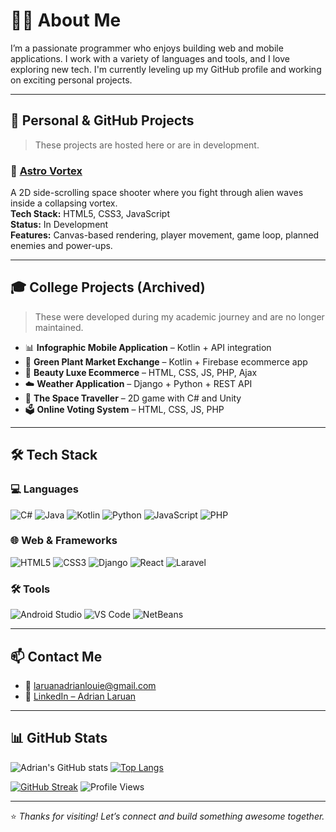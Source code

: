 

# 👨‍💻 About Me

I’m a passionate programmer who enjoys building web and mobile applications. I work with a variety of languages and tools, and I love exploring new tech. I'm currently leveling up my GitHub profile and working on exciting personal projects.

---

## 🧪 Personal & GitHub Projects

> These projects are hosted here or are in development.

### 🚀 [Astro Vortex](https://laruanadrian.github.io/astro-vortex/)
A 2D side-scrolling space shooter where you fight through alien waves inside a collapsing vortex.  
**Tech Stack:** HTML5, CSS3, JavaScript  
**Status:** In Development  
**Features:** Canvas-based rendering, player movement, game loop, planned enemies and power-ups.





---

## 🎓 College Projects (Archived)

> These were developed during my academic journey and are no longer maintained.

- 📊 **Infographic Mobile Application** – Kotlin + API integration  
- 🛒 **Green Plant Market Exchange** – Kotlin + Firebase ecommerce app  
- 💅 **Beauty Luxe Ecommerce** – HTML, CSS, JS, PHP, Ajax  
- ☁️ **Weather Application** – Django + Python + REST API  
- 🌌 **The Space Traveller** – 2D game with C# and Unity  
- 🗳 **Online Voting System** – HTML, CSS, JS, PHP

---

## 🛠️ Tech Stack

### 💻 Languages
![C#](https://img.shields.io/badge/C%23-239120?style=flat-square&logo=c-sharp&logoColor=white)
![Java](https://img.shields.io/badge/Java-007396?style=flat-square&logo=java&logoColor=white)
![Kotlin](https://img.shields.io/badge/Kotlin-0095D5?style=flat-square&logo=kotlin&logoColor=white)
![Python](https://img.shields.io/badge/Python-3776AB?style=flat-square&logo=python&logoColor=white)
![JavaScript](https://img.shields.io/badge/JavaScript-F7DF1E?style=flat-square&logo=javascript&logoColor=black)
![PHP](https://img.shields.io/badge/PHP-777BB4?style=flat-square&logo=php&logoColor=white)

### 🌐 Web & Frameworks
![HTML5](https://img.shields.io/badge/HTML5-E34F26?style=flat-square&logo=html5&logoColor=white)
![CSS3](https://img.shields.io/badge/CSS3-1572B6?style=flat-square&logo=css3&logoColor=white)
![Django](https://img.shields.io/badge/Django-092E20?style=flat-square&logo=django&logoColor=white)
![React](https://img.shields.io/badge/React-20232A?style=flat-square&logo=react&logoColor=61DAFB)
![Laravel](https://img.shields.io/badge/Laravel-FF2D20?style=flat-square&logo=laravel&logoColor=white)

### 🛠 Tools
![Android Studio](https://img.shields.io/badge/Android%20Studio-3DDC84?style=flat-square&logo=android-studio&logoColor=white)
![VS Code](https://img.shields.io/badge/VS%20Code-007ACC?style=flat-square&logo=visual-studio-code&logoColor=white)
![NetBeans](https://img.shields.io/badge/NetBeans-1B6AC6?style=flat-square&logo=apachenetbeanside&logoColor=white)

---

## 📫 Contact Me

- 📧 [laruanadrianlouie@gmail.com](mailto:laruanadrianlouie@gmail.com)  
- 💼 [LinkedIn – Adrian Laruan](https://www.linkedin.com/in/adrian-louie-m-laruan-0a65782ab/)

---

## 📊 GitHub Stats

![Adrian's GitHub stats](https://github-readme-stats.vercel.app/api?username=LaruanAdrian&show_icons=true&theme=midnight-purple)
[![Top Langs](https://github-readme-stats.vercel.app/api/top-langs/?username=LaruanAdrian&layout=compact&theme=midnight-purple)](https://github.com/anuraghazra/github-readme-stats)

[![GitHub Streak](https://streak-stats.demolab.com?user=LaruanAdrian&theme=highcontrast)](https://git.io/streak-stats)
![Profile Views](https://komarev.com/ghpvc/?username=LaruanAdrian&label=Profile%20views&color=blueviolet&style=flat-square)

---

⭐ _Thanks for visiting! Let’s connect and build something awesome together._
